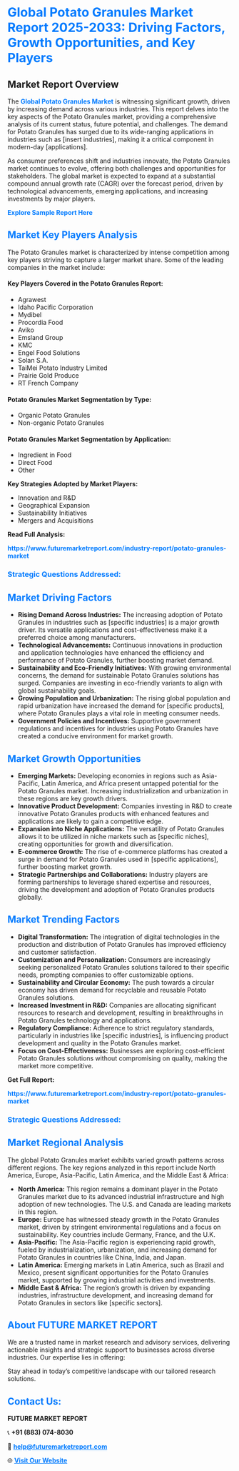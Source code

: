 <h1 style="color: #007BFF;">Global Potato Granules Market Report 2025-2033: Driving Factors, Growth Opportunities, and Key Players</h1>

<section id="overview">
<h2>Market Report Overview</h2>
<p>The <a href="https://www.futuremarketreport.com/industry-report/potato-granules-market" style="color: #007BFF; text-decoration: none;"><strong>Global Potato Granules Market</strong></a> is witnessing significant growth, driven by increasing demand across various industries. This report delves into the key aspects of the Potato Granules market, providing a comprehensive analysis of its current status, future potential, and challenges. The demand for Potato Granules has surged due to its wide-ranging applications in industries such as [insert industries], making it a critical component in modern-day [applications].</p>
<p>As consumer preferences shift and industries innovate, the Potato Granules market continues to evolve, offering both challenges and opportunities for stakeholders. The global market is expected to expand at a substantial compound annual growth rate (CAGR) over the forecast period, driven by technological advancements, emerging applications, and increasing investments by major players.</p>
</section>

<section id="overview">
<p><a href="https://www.futuremarketreport.com/request-sample/reportId=52180" style="color: #007BFF; text-decoration: none;"><strong>Explore Sample Report Here</strong></a></p>
</section>

<section id="key-players">
<h2 style="color: #007BFF;">Market Key Players Analysis</h2>
<p>The Potato Granules market is characterized by intense competition among key players striving to capture a larger market share. Some of the leading companies in the market include:</p>
<h4>Key Players Covered in the Potato Granules Report:</h4>
<ul><li>Agrawest</li><li>Idaho Pacific Corporation</li><li>Mydibel</li><li>Procordia Food</li><li>Aviko</li><li>Emsland Group</li><li>KMC</li><li>Engel Food Solutions</li><li>Solan S.A.</li><li>TaiMei Potato Industry Limited</li><li>Prairie Gold Produce</li><li>RT French Company</li></ul>
<h4>Potato Granules Market Segmentation by Type:</h4>
<ul><li>Organic Potato Granules</li><li>Non-organic Potato Granules</li></ul>

<h4>Potato Granules Market Segmentation by Application:</h4>
<ul><li>Ingredient in Food</li><li>Direct Food</li><li>Other</li></ul>
<p><strong>Key Strategies Adopted by Market Players:</strong></p>
<ul>
<li>Innovation and R&D</li>
<li>Geographical Expansion</li>
<li>Sustainability Initiatives</li>
<li>Mergers and Acquisitions</li>
</ul>
</section>

<section>
<p><strong>Read Full Analysis: </strong></p><a href="https://www.futuremarketreport.com/industry-report/potato-granules-market" style="color: #007BFF; text-decoration: none;"><strong>https://www.futuremarketreport.com/industry-report/potato-granules-market</strong></a>
<h3 style="color: #007BFF;">Strategic Questions Addressed:</h3>
</section>

<section id="driving-factors">
<h2 style="color: #007BFF;">Market Driving Factors</h2>
<ul>
<li><strong>Rising Demand Across Industries:</strong> The increasing adoption of Potato Granules in industries such as [specific industries] is a major growth driver. Its versatile applications and cost-effectiveness make it a preferred choice among manufacturers.</li>
<li><strong>Technological Advancements:</strong> Continuous innovations in production and application technologies have enhanced the efficiency and performance of Potato Granules, further boosting market demand.</li>
<li><strong>Sustainability and Eco-Friendly Initiatives:</strong> With growing environmental concerns, the demand for sustainable Potato Granules solutions has surged. Companies are investing in eco-friendly variants to align with global sustainability goals.</li>
<li><strong>Growing Population and Urbanization:</strong> The rising global population and rapid urbanization have increased the demand for [specific products], where Potato Granules plays a vital role in meeting consumer needs.</li>
<li><strong>Government Policies and Incentives:</strong> Supportive government regulations and incentives for industries using Potato Granules have created a conducive environment for market growth.</li>
</ul>
</section>

<section id="growth-opportunities">
<h2 style="color: #007BFF;">Market Growth Opportunities</h2>
<ul>
<li><strong>Emerging Markets:</strong> Developing economies in regions such as Asia-Pacific, Latin America, and Africa present untapped potential for the Potato Granules market. Increasing industrialization and urbanization in these regions are key growth drivers.</li>
<li><strong>Innovative Product Development:</strong> Companies investing in R&D to create innovative Potato Granules products with enhanced features and applications are likely to gain a competitive edge.</li>
<li><strong>Expansion into Niche Applications:</strong> The versatility of Potato Granules allows it to be utilized in niche markets such as [specific niches], creating opportunities for growth and diversification.</li>
<li><strong>E-commerce Growth:</strong> The rise of e-commerce platforms has created a surge in demand for Potato Granules used in [specific applications], further boosting market growth.</li>
<li><strong>Strategic Partnerships and Collaborations:</strong> Industry players are forming partnerships to leverage shared expertise and resources, driving the development and adoption of Potato Granules products globally.</li>
</ul>
</section>

<section id="trending-factors">
<h2 style="color: #007BFF;">Market Trending Factors</h2>
<ul>
<li><strong>Digital Transformation:</strong> The integration of digital technologies in the production and distribution of Potato Granules has improved efficiency and customer satisfaction.</li>
<li><strong>Customization and Personalization:</strong> Consumers are increasingly seeking personalized Potato Granules solutions tailored to their specific needs, prompting companies to offer customizable options.</li>
<li><strong>Sustainability and Circular Economy:</strong> The push towards a circular economy has driven demand for recyclable and reusable Potato Granules solutions.</li>
<li><strong>Increased Investment in R&D:</strong> Companies are allocating significant resources to research and development, resulting in breakthroughs in Potato Granules technology and applications.</li>
<li><strong>Regulatory Compliance:</strong> Adherence to strict regulatory standards, particularly in industries like [specific industries], is influencing product development and quality in the Potato Granules market.</li>
<li><strong>Focus on Cost-Effectiveness:</strong> Businesses are exploring cost-efficient Potato Granules solutions without compromising on quality, making the market more competitive.</li>
</ul>
</section>

<section>
<p><strong>Get Full Report: </strong></p><a href="https://www.futuremarketreport.com/industry-report/potato-granules-market" style="color: #007BFF; text-decoration: none;"><strong>https://www.futuremarketreport.com/industry-report/potato-granules-market</strong></a>
<h3 style="color: #007BFF;">Strategic Questions Addressed:</h3>
</section>


<section id="regional-analysis">
<h2 style="color: #007BFF;">Market Regional Analysis</h2>
<p>The global Potato Granules market exhibits varied growth patterns across different regions. The key regions analyzed in this report include North America, Europe, Asia-Pacific, Latin America, and the Middle East & Africa:</p>
<ul>
<li><strong>North America:</strong> This region remains a dominant player in the Potato Granules market due to its advanced industrial infrastructure and high adoption of new technologies. The U.S. and Canada are leading markets in this region.</li>
<li><strong>Europe:</strong> Europe has witnessed steady growth in the Potato Granules market, driven by stringent environmental regulations and a focus on sustainability. Key countries include Germany, France, and the U.K.</li>
<li><strong>Asia-Pacific:</strong> The Asia-Pacific region is experiencing rapid growth, fueled by industrialization, urbanization, and increasing demand for Potato Granules in countries like China, India, and Japan.</li>
<li><strong>Latin America:</strong> Emerging markets in Latin America, such as Brazil and Mexico, present significant opportunities for the Potato Granules market, supported by growing industrial activities and investments.</li>
<li><strong>Middle East & Africa:</strong> The region’s growth is driven by expanding industries, infrastructure development, and increasing demand for Potato Granules in sectors like [specific sectors].</li>
</ul>
</section>

<footer>
<h2 style="color: #007BFF;">About FUTURE MARKET REPORT</h2>
<p>We are a trusted name in market research and advisory services, delivering actionable insights and strategic support to businesses across diverse industries. Our expertise lies in offering:</p>

<p>Stay ahead in today’s competitive landscape with our tailored research solutions.</p>

<h2 style="color: #007BFF;">Contact Us:</h2>
<p><strong>FUTURE MARKET REPORT</strong></p>
<p>📞 <strong>+91 (883) 074-8030</strong></p>
<p>📧 <strong><a href="mailto:help@futuremarketreport.com" style="color: #007BFF;">help@futuremarketreport.com</a></strong></p>
<p>🌐 <strong><a href="https://www.futuremarketreport.com/" style="color: #007BFF;">Visit Our Website</a></strong></p>
</footer>